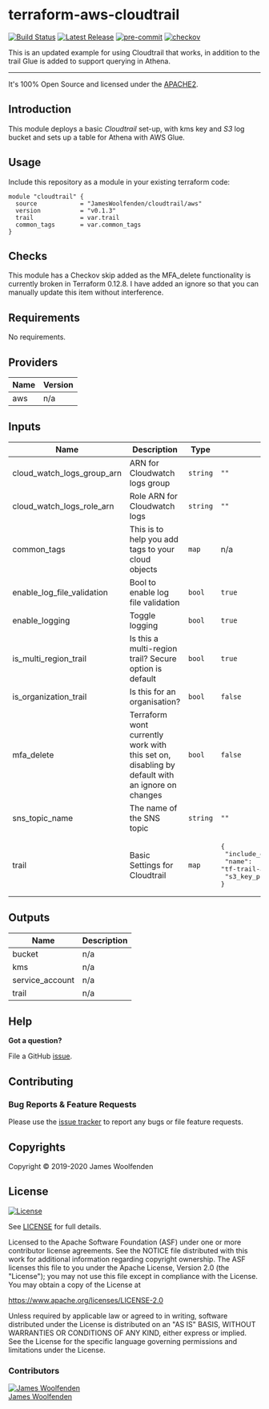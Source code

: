 # terraform-aws-cloudtrail

[![Build Status](https://github.com/JamesWoolfenden/terraform-aws-cloudtrail/workflows/Verify%20and%20Bump/badge.svg?branch=master)](https://github.com/JamesWoolfenden/terraform-aws-cloudtrail)
[![Latest Release](https://img.shields.io/github/release/JamesWoolfenden/terraform-aws-cloudtrail.svg)](https://github.com/JamesWoolfenden/terraform-aws-cloudtrail/releases/latest)
[![pre-commit](https://img.shields.io/badge/pre--commit-enabled-brightgreen?logo=pre-commit&logoColor=white)](https://github.com/pre-commit/pre-commit)
[![checkov](https://img.shields.io/badge/checkov-verified-brightgreen)](https://www.checkov.io/)

This is an updated example for using Cloudtrail that works, in addition to the trail Glue is added to support querying in Athena.

---

It's 100% Open Source and licensed under the [APACHE2](LICENSE).

## Introduction

This module deploys a basic _Cloudtrail_ set-up, with kms key and _S3_ log bucket and sets up a table for Athena with AWS Glue.

## Usage

Include this repository as a module in your existing terraform code:

```hcl
module "cloudtrail" {
  source            = "JamesWoolfenden/cloudtrail/aws"
  version           = "v0.1.3"
  trail             = var.trail
  common_tags       = var.common_tags
}
```

## Checks

This module has a Checkov skip added as the MFA_delete functionality is currently broken in Terraform 0.12.8. I have added an ignore so that you can manually update this item without interference.

<!-- BEGINNING OF PRE-COMMIT-TERRAFORM DOCS HOOK -->

## Requirements

No requirements.

## Providers

| Name | Version |
| ---- | ------- |
| aws  | n/a     |

## Inputs

| Name                       | Description                                                                                    | Type     | Default                                                                                                                     | Required |
| -------------------------- | ---------------------------------------------------------------------------------------------- | -------- | --------------------------------------------------------------------------------------------------------------------------- | :------: |
| cloud_watch_logs_group_arn | ARN for Cloudwatch logs group                                                                  | `string` | `""`                                                                                                                        |    no    |
| cloud_watch_logs_role_arn  | Role ARN for Cloudwatch logs                                                                   | `string` | `""`                                                                                                                        |    no    |
| common_tags                | This is to help you add tags to your cloud objects                                             | `map`    | n/a                                                                                                                         |   yes    |
| enable_log_file_validation | Bool to enable log file validation                                                             | `bool`   | `true`                                                                                                                      |    no    |
| enable_logging             | Toggle logging                                                                                 | `bool`   | `true`                                                                                                                      |    no    |
| is_multi_region_trail      | Is this a multi-region trail? Secure option is default                                         | `bool`   | `true`                                                                                                                      |    no    |
| is_organization_trail      | Is this for an organisation?                                                                   | `bool`   | `false`                                                                                                                     |    no    |
| mfa_delete                 | Terraform wont currently work with this set on, disabling by default with an ignore on changes | `bool`   | `false`                                                                                                                     |    no    |
| sns_topic_name             | The name of the SNS topic                                                                      | `string` | `""`                                                                                                                        |    no    |
| trail                      | Basic Settings for Cloudtrail                                                                  | `map`    | <pre>{<br> "include_global_service_events": false,<br> "name": "tf-trail-account",<br> "s3_key_prefix": "prefix"<br>}</pre> |    no    |

## Outputs

| Name            | Description |
| --------------- | ----------- |
| bucket          | n/a         |
| kms             | n/a         |
| service_account | n/a         |
| trail           | n/a         |

<!-- END OF PRE-COMMIT-TERRAFORM DOCS HOOK -->

## Help

**Got a question?**

File a GitHub [issue](https://github.com/JamesWoolfenden/terraform-aws-cloudtrail/issues).

## Contributing

### Bug Reports & Feature Requests

Please use the [issue tracker](https://github.com/JamesWoolfenden/terraform-aws-cloudtrail/issues) to report any bugs or file feature requests.

## Copyrights

Copyright © 2019-2020 James Woolfenden

## License

[![License](https://img.shields.io/badge/License-Apache%202.0-blue.svg)](https://opensource.org/licenses/Apache-2.0)

See [LICENSE](LICENSE) for full details.

Licensed to the Apache Software Foundation (ASF) under one
or more contributor license agreements. See the NOTICE file
distributed with this work for additional information
regarding copyright ownership. The ASF licenses this file
to you under the Apache License, Version 2.0 (the
"License"); you may not use this file except in compliance
with the License. You may obtain a copy of the License at

<https://www.apache.org/licenses/LICENSE-2.0>

Unless required by applicable law or agreed to in writing,
software distributed under the License is distributed on an
"AS IS" BASIS, WITHOUT WARRANTIES OR CONDITIONS OF ANY
KIND, either express or implied. See the License for the
specific language governing permissions and limitations
under the License.

### Contributors

[![James Woolfenden][jameswoolfenden_avatar]][jameswoolfenden_homepage]<br/>[James Woolfenden][jameswoolfenden_homepage]

[jameswoolfenden_homepage]: https://github.com/jameswoolfenden
[jameswoolfenden_avatar]: https://github.com/jameswoolfenden.png?size=150
[github]: https://github.com/jameswoolfenden
[linkedin]: https://www.linkedin.com/in/jameswoolfenden/
[twitter]: https://twitter.com/JimWoolfenden
[share_twitter]: https://twitter.com/intent/tweet/?text=terraform-aws-cloudtrail&url=https://github.com/JamesWoolfenden/terraform-cloudtrail
[share_linkedin]: https://www.linkedin.com/shareArticle?mini=true&title=terraform-aws-cloudtrail&url=https://github.com/JamesWoolfenden/terraform-cloudtrail
[share_reddit]: https://reddit.com/submit/?url=https://github.com/JamesWoolfenden/terraform-aws-cloudtrail
[share_facebook]: https://facebook.com/sharer/sharer.php?u=https://github.com/JamesWoolfenden/terraform-aws-cloudtrail
[share_email]: mailto:?subject=terraform-aws-cloudtrail&body=https://github.com/JamesWoolfenden/terraform-aws-cloudtrail
